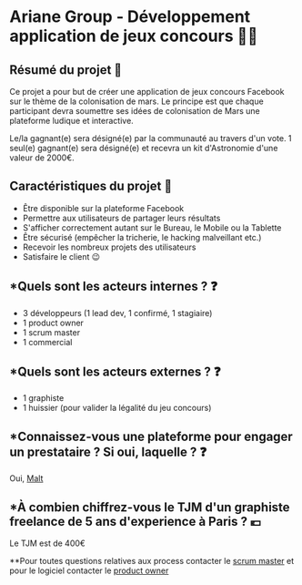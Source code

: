 # Ariane Group - Développement application de jeux concours :rocket::red_circle:

## Résumé du projet :scroll:
Ce projet a pour but de créer une application de jeux concours Facebook sur le thème de la colonisation de mars. 
Le principe est que chaque participant devra soumettre ses idées de colonisation de Mars une plateforme ludique et interactive. 

Le/la gagnant(e) sera désigné(e) par la communauté au travers d'un vote. 
1 seul(e) gagnant(e) sera désigné(e) et recevra un kit d'Astronomie d'une valeur de 2000€.

## Caractéristiques du projet :pushpin:
- Être disponible sur la plateforme Facebook
- Permettre aux utilisateurs de partager leurs résultats
- S'afficher correctement autant sur le Bureau, le Mobile ou la Tablette
- Être sécurisé (empêcher la tricherie, le hacking malveillant etc.)
- Recevoir les nombreux projets des utilisateurs
- Satisfaire le client :wink:
 
 ## *Quels sont les acteurs internes ?  :question:
- 3 développeurs (1 lead dev, 1 confirmé, 1 stagiaire)
- 1 product owner
- 1 scrum master
- 1 commercial

## *Quels sont les acteurs externes ? :question:
- 1 graphiste
- 1 huissier (pour valider la légalité du jeu concours)

## *Connaissez-vous une plateforme pour engager un prestataire ? Si oui, laquelle ? :question:
Oui, [Malt](https://www.malt.fr/freelancers/categories)

## *À combien chiffrez-vous le TJM d'un graphiste freelance de 5 ans d'experience à Paris ? :euro:
   Le TJM est de 400€

**Pour toutes questions relatives aux process contacter le [scrum master](https://github.com/charlenekanda) et pour le logiciel contacter le [product owner](https://github.com/sqyqh)

